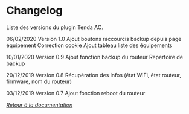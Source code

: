 # Changelog

Liste des versions du plugin Tenda AC.

06/02/2020
Version 1.0
Ajout boutons raccourcis backup depuis page équipement
Correction cookie
Ajout tableau liste des équipements

10/01/2020
Version 0.9
Ajout fonction backup du routeur
Repertoire de backup

20/12/2019
Version 0.8
Récupération des infos (état WiFi, état routeur, firmware, nom du routeur)

03/12/2019
Version 0.7
Ajout fonction reboot du routeur

*[Retour à la documentation](index.md)*
